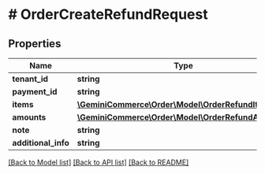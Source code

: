 # # OrderCreateRefundRequest


## Properties


Name | Type | Description | Notes
------------ | ------------- | ------------- | -------------
**tenant_id**| **string** |   |
**payment_id**| **string** |   |
**items**| [**\GeminiCommerce\Order\Model\OrderRefundItem[]**](OrderRefundItem.md) |   | [optional]
**amounts**| [**\GeminiCommerce\Order\Model\OrderRefundAmount[]**](OrderRefundAmount.md) |   |
**note**| **string** |   | [optional]
**additional_info**| **string** |   | [optional]


[[Back to Model list]](../../README.md#models) [[Back to API list]](../../README.md#endpoints) [[Back to README]](../../README.md)